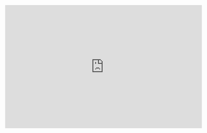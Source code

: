 <iframe src="http://vaughnlive.tv/embed/video/slashthedragon?viewers=true&watermark=left&autoplay=true" frameborder="0" framespacing="0" width="640" height="400" /></iframe>